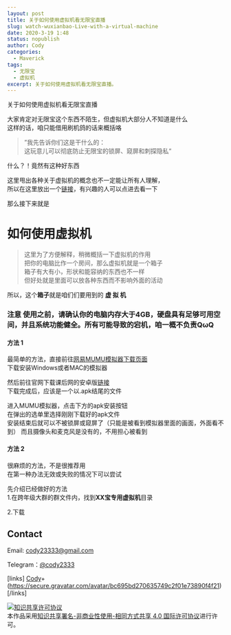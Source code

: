 ```yaml
---
layout: post
title: 关于如何使用虚拟机看无限宝直播
slug: watch-wuxianbao-Live-with-a-virtual-machine
date: 2020-3-19 1:48
status: nopublish
author: Cody
categories: 
  - Maverick
tags:
  - 无限宝
  - 虚拟机
excerpt: 关于如何使用虚拟机看无限宝直播。
---
```


关于如何使用虚拟机看无限宝直播

大家肯定对无限宝这个东西不陌生，但虚拟机大部分人不知道是什么  
这样的话，咱只能借用刷机鸽的话来概括咯
>”我先告诉你们这是干什么的：  
这玩意儿可以彻底防止无限宝的锁屏、窥屏和刺探隐私“

什么？！竟然有这种好东西

这里甩出各种关于虚拟机的概念也不一定能让所有人理解，  
所以在这里放出一个[链接](https://www.baidu.com/)，有兴趣的人可以点进去看一下

那么接下来就是  
# 如何使用虚拟机  
>这里为了方便解释，稍微概括一下虚拟机的作用  
把你的电脑比作一个房间，那么虚拟机就是一个箱子  
箱子有大有小，形状和能容纳的东西也不一样  
但好处就是里面可以放各种东西而不影响外面的活动  

所以，这个**箱子**就是咱们们要用到的 **虚 拟 机**  
### 注意 使用之前，请确认你的电脑内存大于4GB，硬盘具有足够可用空间，并且系统功能健全。所有可能导致的宕机，咱一概不负责QωQ  
#### 方法 1  
最简单的方法，直接前往[网易MUMU模拟器下载页面](http://mumu.163.com/)  
下载安装Windows或者MAC的模拟器

然后前往官网下载课后网的安卓版[链接](https://www.kehou.com/charactFunction.htm)  
下载完成后，应该是一个以.apk结尾的文件

进入MUMU模拟器，点击下方的apk安装按钮  
在弹出的选单里选择刚刚下载好的apk文件  
安装结束后就可以不被锁屏或窥屏了（只能是被看到模拟器里面的画面，外面看不到）
而且摄像头和麦克风是没有的，不用担心被看到

#### 方法 2
很麻烦的方法，不是很推荐用  
在第一种办法无效或失败的情况下可以尝试

先介绍已经做好的方法  
1.在跨年级大群的群文件内，找到**XX宝专用虚拟机**目录

2.下载


## Contact

Email: cody23333@gmail.com

Telegram：[@cody2333](https://t.me/cody2333)

[links]
[Cody](https://blog.codynet.work)+(https://secure.gravatar.com/avatar/bc695bd270635749c2f01e73890f4f21)
[/links]

<a rel="license" href="http://creativecommons.org/licenses/by-nc-sa/4.0/"><img alt="知识共享许可协议" style="border-width:0" src="https://i.creativecommons.org/l/by-nc-sa/4.0/88x31.png" /></a><br />本作品采用<a rel="license" href="http://creativecommons.org/licenses/by-nc-sa/4.0/">知识共享署名-非商业性使用-相同方式共享 4.0 国际许可协议</a>进行许可。

